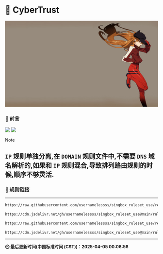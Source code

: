 
# 🧸 CyberTrust
![](https://raw.githubusercontent.com/usernamelessss/picture-bed/main/images/202504042256831.jpg)
### 📣 前言
![](https://shields.io/badge/-移除重复规则-ff69b4) ![](https://shields.io/badge/-IP&nbsp;规则单独存放不与&nbsp;DOMAIN&nbsp;等混合-green)
> [!NOTE]
**`IP` 规则单独分离,在 `DOMAIN` 规则文件中,不需要 `DNS` 域名解析的,如果和 `IP` 规则混合,导致排列路由规则的时候,顺序不够灵活.**
---

###  🔗 规则链接
---

```url
https://raw.githubusercontent.com/usernamelessss/singbox_ruleset_use/refs/heads/main/rule/CyberTrust/CyberTrust_No_IP.json
```

```url
https://cdn.jsdelivr.net/gh/usernamelessss/singbox_ruleset_use@main/rule/CyberTrust/CyberTrust_No_IP.json
```

```url
https://raw.githubusercontent.com/usernamelessss/singbox_ruleset_use/refs/heads/main/rule/CyberTrust/CyberTrust_No_IP.srs
```

```url
https://cdn.jsdelivr.net/gh/usernamelessss/singbox_ruleset_use@main/rule/CyberTrust/CyberTrust_No_IP.srs
```

---
**⏲️ 最后更新时间(中国标准时间 (CST))：2025-04-05 00:06:56**